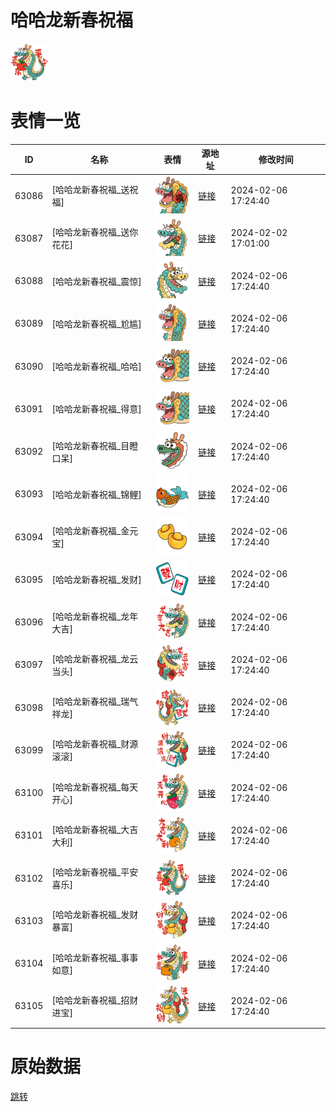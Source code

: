 # 哈哈龙新春祝福

<img src="./cover.png" height="60" alt="cover" />

# 表情一览

|ID|名称|表情|源地址|修改时间|
|----|----|----|----|----|
|63086|[哈哈龙新春祝福_送祝福]|<img src="./pic/063086_%5B哈哈龙新春祝福_送祝福%5D.png" height="60" alt="送祝福"/>|[链接](https://i0.hdslb.com/bfs/garb/6c957b1ca710488c603763d599dec5ed3343e793.png)|2024-02-06 17:24:40|
|63087|[哈哈龙新春祝福_送你花花]|<img src="./pic/063087_%5B哈哈龙新春祝福_送你花花%5D.png" height="60" alt="送你花花"/>|[链接](https://i0.hdslb.com/bfs/garb/fb8cd0e4fb5178f868e4eeae8eadfce4e062d5d0.png)|2024-02-02 17:01:00|
|63088|[哈哈龙新春祝福_震惊]|<img src="./pic/063088_%5B哈哈龙新春祝福_震惊%5D.png" height="60" alt="震惊"/>|[链接](https://i0.hdslb.com/bfs/garb/7f40c61aee48ceec7fc204097ea12113a73f655f.png)|2024-02-06 17:24:40|
|63089|[哈哈龙新春祝福_尬尴]|<img src="./pic/063089_%5B哈哈龙新春祝福_尬尴%5D.png" height="60" alt="尬尴"/>|[链接](https://i0.hdslb.com/bfs/garb/d7c51c5a291ab1ae79b45f6b4228914bda060797.png)|2024-02-06 17:24:40|
|63090|[哈哈龙新春祝福_哈哈]|<img src="./pic/063090_%5B哈哈龙新春祝福_哈哈%5D.png" height="60" alt="哈哈"/>|[链接](https://i0.hdslb.com/bfs/garb/bde8263506b7ca952c67420ae1e24edb6a447c58.png)|2024-02-06 17:24:40|
|63091|[哈哈龙新春祝福_得意]|<img src="./pic/063091_%5B哈哈龙新春祝福_得意%5D.png" height="60" alt="得意"/>|[链接](https://i0.hdslb.com/bfs/garb/cdff2ec3717fb0eda7b219647d94ee39c621d967.png)|2024-02-06 17:24:40|
|63092|[哈哈龙新春祝福_目瞪口呆]|<img src="./pic/063092_%5B哈哈龙新春祝福_目瞪口呆%5D.png" height="60" alt="目瞪口呆"/>|[链接](https://i0.hdslb.com/bfs/garb/54d2f610b9477e2660b9f8d30092c116f90a36a2.png)|2024-02-06 17:24:40|
|63093|[哈哈龙新春祝福_锦鲤]|<img src="./pic/063093_%5B哈哈龙新春祝福_锦鲤%5D.png" height="60" alt="锦鲤"/>|[链接](https://i0.hdslb.com/bfs/garb/47250e399e217db4405d720890812fe6006dac46.png)|2024-02-06 17:24:40|
|63094|[哈哈龙新春祝福_金元宝]|<img src="./pic/063094_%5B哈哈龙新春祝福_金元宝%5D.png" height="60" alt="金元宝"/>|[链接](https://i0.hdslb.com/bfs/garb/37d1dd0f202a50e62112d1e513179d1a03ab8490.png)|2024-02-06 17:24:40|
|63095|[哈哈龙新春祝福_发财]|<img src="./pic/063095_%5B哈哈龙新春祝福_发财%5D.png" height="60" alt="发财"/>|[链接](https://i0.hdslb.com/bfs/garb/59c4d877a2cef94692a1cd57b5b1a2ab353ffc52.png)|2024-02-06 17:24:40|
|63096|[哈哈龙新春祝福_龙年大吉]|<img src="./pic/063096_%5B哈哈龙新春祝福_龙年大吉%5D.png" height="60" alt="龙年大吉"/>|[链接](https://i0.hdslb.com/bfs/garb/d5f4703fd6867c553495b8fb001f37f85f622949.png)|2024-02-06 17:24:40|
|63097|[哈哈龙新春祝福_龙云当头]|<img src="./pic/063097_%5B哈哈龙新春祝福_龙云当头%5D.png" height="60" alt="龙云当头"/>|[链接](https://i0.hdslb.com/bfs/garb/d2114a2ca7e467660909a77177cc62f4e8d09989.png)|2024-02-06 17:24:40|
|63098|[哈哈龙新春祝福_瑞气祥龙]|<img src="./pic/063098_%5B哈哈龙新春祝福_瑞气祥龙%5D.png" height="60" alt="瑞气祥龙"/>|[链接](https://i0.hdslb.com/bfs/garb/5fadf6006c8e1d6bbe202344550216235c1ee1a8.png)|2024-02-06 17:24:40|
|63099|[哈哈龙新春祝福_财源滚滚]|<img src="./pic/063099_%5B哈哈龙新春祝福_财源滚滚%5D.png" height="60" alt="财源滚滚"/>|[链接](https://i0.hdslb.com/bfs/garb/4703171d902cabfd62bfd4f6882d5f294192ceba.png)|2024-02-06 17:24:40|
|63100|[哈哈龙新春祝福_每天开心]|<img src="./pic/063100_%5B哈哈龙新春祝福_每天开心%5D.png" height="60" alt="每天开心"/>|[链接](https://i0.hdslb.com/bfs/garb/4e4ff3e6332a4bf7d7a84103bb8eaa6f11047968.png)|2024-02-06 17:24:40|
|63101|[哈哈龙新春祝福_大吉大利]|<img src="./pic/063101_%5B哈哈龙新春祝福_大吉大利%5D.png" height="60" alt="大吉大利"/>|[链接](https://i0.hdslb.com/bfs/garb/7a3ecd6cb25b9ec5913b5a5033b62f364195f6d9.png)|2024-02-06 17:24:40|
|63102|[哈哈龙新春祝福_平安喜乐]|<img src="./pic/063102_%5B哈哈龙新春祝福_平安喜乐%5D.png" height="60" alt="平安喜乐"/>|[链接](https://i0.hdslb.com/bfs/garb/8cb649d0a483f72fcbef2eecddf61f58c7200a5d.png)|2024-02-06 17:24:40|
|63103|[哈哈龙新春祝福_发财暴富]|<img src="./pic/063103_%5B哈哈龙新春祝福_发财暴富%5D.png" height="60" alt="发财暴富"/>|[链接](https://i0.hdslb.com/bfs/garb/7e356cd87be93e20981673949936d8c0533aca9e.png)|2024-02-06 17:24:40|
|63104|[哈哈龙新春祝福_事事如意]|<img src="./pic/063104_%5B哈哈龙新春祝福_事事如意%5D.png" height="60" alt="事事如意"/>|[链接](https://i0.hdslb.com/bfs/garb/3dda6010ea4ea160e6463e3632581a3b1b246012.png)|2024-02-06 17:24:40|
|63105|[哈哈龙新春祝福_招财进宝]|<img src="./pic/063105_%5B哈哈龙新春祝福_招财进宝%5D.png" height="60" alt="招财进宝"/>|[链接](https://i0.hdslb.com/bfs/garb/97b843ac170b29987cfd048d186342489b2c6a9f.png)|2024-02-06 17:24:40|

# 原始数据

[跳转](./raw.json)

